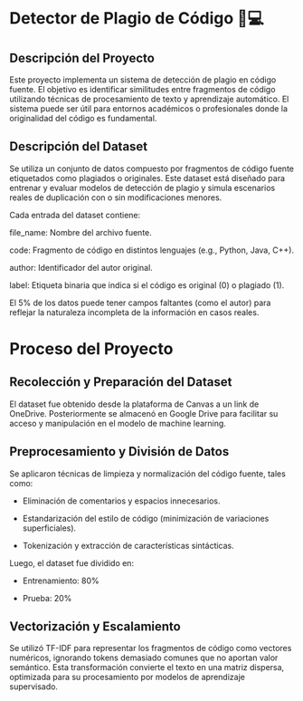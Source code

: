 # Detector de Plagio de Código 🧠💻
## Descripción del Proyecto
Este proyecto implementa un sistema de detección de plagio en código fuente. El objetivo es identificar similitudes entre fragmentos de código utilizando técnicas de procesamiento de texto y aprendizaje automático. El sistema puede ser útil para entornos académicos o profesionales donde la originalidad del código es fundamental.

## Descripción del Dataset
Se utiliza un conjunto de datos compuesto por fragmentos de código fuente etiquetados como plagiados o originales. Este dataset está diseñado para entrenar y evaluar modelos de detección de plagio y simula escenarios reales de duplicación con o sin modificaciones menores.

Cada entrada del dataset contiene:

file_name: Nombre del archivo fuente.

code: Fragmento de código en distintos lenguajes (e.g., Python, Java, C++).

author: Identificador del autor original.

label: Etiqueta binaria que indica si el código es original (0) o plagiado (1).

El 5% de los datos puede tener campos faltantes (como el autor) para reflejar la naturaleza incompleta de la información en casos reales.

# Proceso del Proyecto
## Recolección y Preparación del Dataset
El dataset fue obtenido desde la plataforma de Canvas a un link de OneDrive. Posteriormente se almacenó en Google Drive para facilitar su acceso y manipulación en el modelo de machine learning.

## Preprocesamiento y División de Datos
Se aplicaron técnicas de limpieza y normalización del código fuente, tales como:

* Eliminación de comentarios y espacios innecesarios.

* Estandarización del estilo de código (minimización de variaciones superficiales).

* Tokenización y extracción de características sintácticas.

Luego, el dataset fue dividido en:

* Entrenamiento: 80%

* Prueba: 20%

## Vectorización y Escalamiento
Se utilizó TF-IDF para representar los fragmentos de código como vectores numéricos, ignorando tokens demasiado comunes que no aportan valor semántico. Esta transformación convierte el texto en una matriz dispersa, optimizada para su procesamiento por modelos de aprendizaje supervisado.
